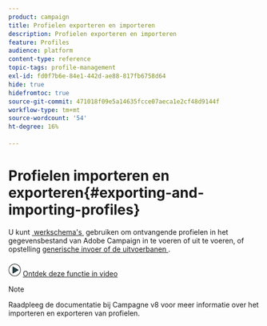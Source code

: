 ```yaml
---
product: campaign
title: Profielen exporteren en importeren
description: Profielen exporteren en importeren
feature: Profiles
audience: platform
content-type: reference
topic-tags: profile-management
exl-id: fd0f7b6e-84e1-442d-ae88-817fb6758d64
hide: true
hidefromtoc: true
source-git-commit: 471018f09e5a14635fcce07aeca1e2cf48d9144f
workflow-type: tm+mt
source-wordcount: '54'
ht-degree: 16%

---
```


# Profielen importeren en exporteren{#exporting-and-importing-profiles}



U kunt [&#x200B; werkschema&#39;s &#x200B;](#use-workflows) gebruiken om ontvangende profielen in het gegevensbestand van Adobe Campaign in te voeren of uit te voeren, of opstelling [&#x200B; generische invoer of de uitvoerbanen &#x200B;](#create-jobs).

![](assets/do-not-localize/how-to-video.png) [Ontdek deze functie in video](#import-profiles-video)

>[!NOTE]
>
>Raadpleeg de documentatie bij Campagne v8 voor meer informatie over het importeren en exporteren van profielen.


<!--

## Use workflows{#use-workflows}

Exports and imports are configured in dedicated templates executed through workflows via import and export activities. They can be repeated automatically according to a schedule, for example to automate data exchange between several information systems. [Learn more](../../platform/using/import-export-workflows.md#best-practices-when-importing-data)

If necessary, you can create an occasional import or export job via the **[!UICONTROL Generic imports and exports]** feature described below.

## Create jobs{#create-jobs}

To configure and execute data imports and exports jobs, go to the **[!UICONTROL Profiles and targets]** tab and click the **[!UICONTROL Jobs]** link. [Learn more](../../platform/using/about-generic-imports-exports.md)

![](assets/s_ncs_user_interface_import_link.png)


## Tutorial video {#import-profiles-video}

This video explains how to import profiles in Adobe Campaign, for an occasional import.

>[!VIDEO](https://video.tv.adobe.com/v/25608?quality=12)

Additional Campaign Classic how-to videos are available [here](https://experienceleague.adobe.com/docs/campaign-classic-learn/tutorials/overview.html?lang=nl-NL).
-->